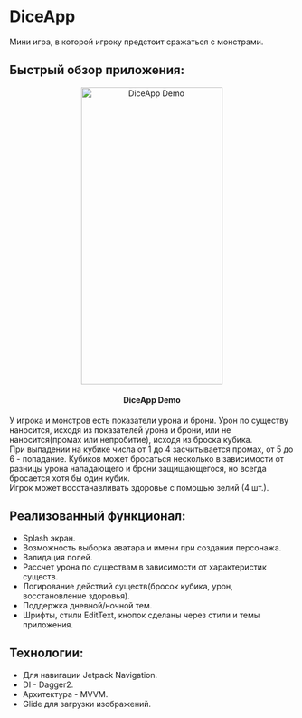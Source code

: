 # DiceApp

Мини игра, в которой игроку предстоит сражаться с монстрами.

## Быстрый обзор приложения:

<p align="center">
  <img src="https://github.com/IBRUTALI/DiceApp/assets/96013243/52d30de9-9cff-45a3-9855-c3f6692eb043" alt="DiceApp Demo" title="DiceApp Demo" width="250" height="525"/>
  <h4 align="center">DiceApp Demo</h4>
</p>

У игрока и монстров есть показатели урона и брони. Урон по существу наносится, исходя из показателей урона и брони, или не наносится(промах или непробитие), исходя из броска кубика.  
При выпадении на кубике числа от 1 до 4 засчитывается промах, от 5 до 6 - попадание. Кубиков может бросаться несколько в зависимости от разницы урона нападающего и брони защищающегося, но всегда бросается хотя бы один кубик.  
Игрок может восстанавливать здоровье с помощью зелий (4 шт.).

## Реализованный функционал:
- Splash экран.
- Возможность выборка аватара и имени при создании персонажа.
- Валидация полей.
- Рассчет урона по существам в зависимости от характеристик существ.
- Логирование действий существ(бросок кубика, урон, восстановление здоровья).
- Поддержка дневной/ночной тем.
- Шрифты, стили EditText, кнопок сделаны через стили и темы приложения.

## Технологии:
- Для навигации Jetpack Navigation.
- DI - Dagger2.
- Архитектура - MVVM.
- Glide для загрузки изображений.
